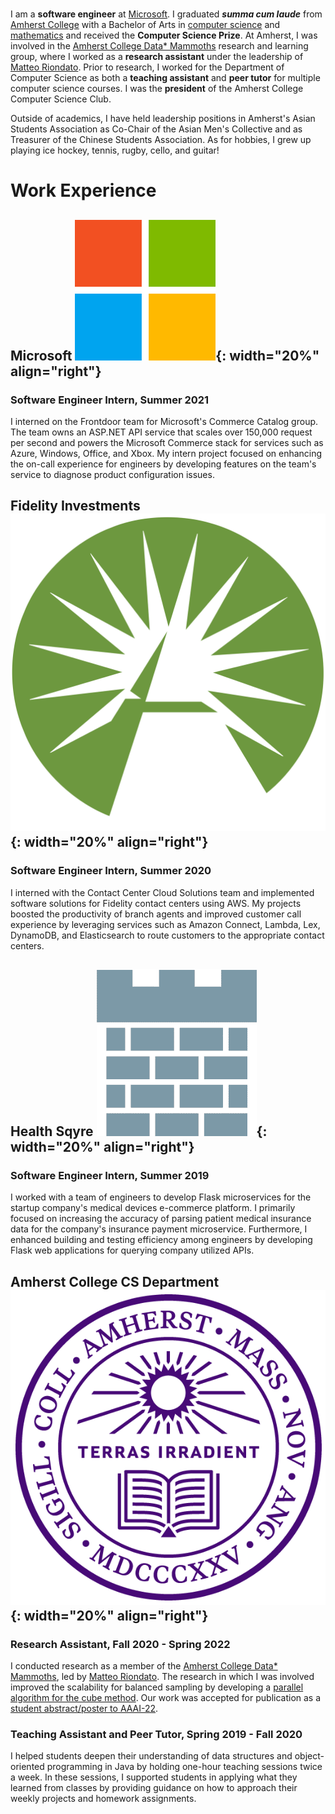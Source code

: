 <br>

I am a **software engineer** at
[Microsoft](https://www.microsoft.com/). I graduated **_summa cum laude_** from [Amherst
College](https://www.amherst.edu/) with a Bachelor of Arts in [computer
science](https://www.amherst.edu/academiclife/departments/computer_science) and
[mathematics](https://www.amherst.edu/academiclife/departments/mathematics-statistics)
and received the **Computer Science Prize**. At Amherst, I was involved in the
[Amherst College Data* Mammoths](https://acdmammoths.github.io/) research and
learning group, where I worked as a **research assistant** under the leadership
of [Matteo Riondato](https://matteo.rionda.to/). Prior to research, I worked for
the Department of Computer Science as both a **teaching assistant** and **peer
tutor** for multiple computer science courses. I was the **president** of the
Amherst College Computer Science Club.

Outside of academics, I have held leadership positions in Amherst's Asian
Students Association as Co-Chair of the Asian Men's Collective and as Treasurer
of the Chinese Students Association. As for hobbies, I grew up playing ice
hockey, tennis, rugby, cello, and guitar!

# Work Experience

## Microsoft ![](assets/img/microsoft.png){: width="20%" align="right"}

### Software Engineer Intern, Summer 2021

I interned on the Frontdoor team for Microsoft's Commerce Catalog group. The
team owns an ASP.NET API service that scales over 150,000 request per second and
powers the Microsoft Commerce stack for services such as Azure, Windows, Office,
and Xbox. My intern project focused on enhancing the on-call experience for
engineers by developing features on the team's service to diagnose product
configuration issues.

## Fidelity Investments ![](assets/img/fidelity.png){: width="20%" align="right"}

### Software Engineer Intern, Summer 2020

I interned with the Contact Center Cloud Solutions team and implemented software
solutions for Fidelity contact centers using AWS. My projects boosted the
productivity of branch agents and improved customer call experience by
leveraging services such as Amazon Connect, Lambda, Lex, DynamoDB, and
Elasticsearch to route customers to the appropriate contact centers.

## Health Sqyre ![](assets/img/health-sqyre.png){: width="20%" align="right"}

### Software Engineer Intern, Summer 2019

I worked with a team of engineers to develop Flask microservices for the startup
company's medical devices e-commerce platform. I primarily focused on increasing
the accuracy of parsing patient medical insurance data for the company's
insurance payment microservice. Furthermore, I enhanced building and testing
efficiency among engineers by developing Flask web applications for querying
company utilized APIs.

## Amherst College CS Department ![](assets/img/amherst.png){: width="20%" align="right"}

### Research Assistant, Fall 2020 - Spring 2022

I conducted research as a member of the [Amherst College Data*
Mammoths](https://acdmammoths.github.io/), led by [Matteo
Riondato](https://matteo.rionda.to/). The research in which I was involved
improved the scalability for balanced sampling by developing a [parallel
algorithm for the cube
method](https://github.com/acdmammoths/parallelcubesampling). Our work was
accepted for publication as a [student abstract/poster to
AAAI-22](https://aaai.org/Conferences/AAAI-22/student-abstract-and-poster-program/).

### Teaching Assistant and Peer Tutor, Spring 2019 - Fall 2020

I helped students deepen their understanding of data structures and
object-oriented programming in Java by holding one-hour teaching sessions twice
a week. In these sessions, I supported students in applying what they learned
from classes by providing guidance on how to approach their weekly projects and
homework assignments.
